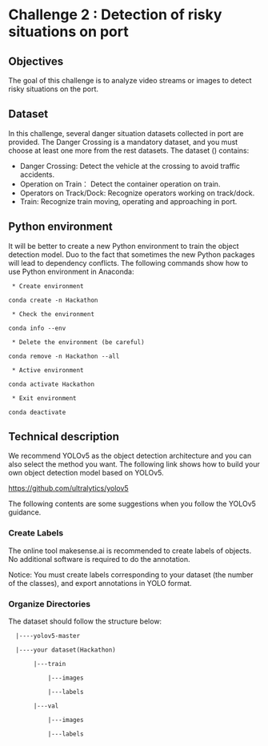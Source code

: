 # Challenge 2 : Detection of risky situations on port

## Objectives

The goal of this challenge is to analyze video streams or images to detect risky situations on the port. 

## Dataset 

In this challenge, several danger situation datasets collected in port are provided. The Danger Crossing is a mandatory dataset, and you must choose at least one more from the rest datasets. The dataset () contains:
 * Danger Crossing: Detect the vehicle at the crossing to avoid traffic accidents.
 * Operation on Train： Detect the container operation on train.
 * Operators on Track/Dock: Recognize operators working on track/dock.
 * Train: Recognize train moving, operating and approaching in port.

## Python environment

It will be better to create a new Python environment to train the object detection model. Duo to the fact that sometimes the new Python packages will lead to dependency conflicts. The following commands show how to use Python environment in Anaconda:

```
 * Create environment

conda create -n Hackathon

 * Check the environment

conda info --env

 * Delete the environment (be careful)

conda remove -n Hackathon --all

 * Active environment

conda activate Hackathon

 * Exit environment

conda deactivate
```

## Technical description 

We recommend YOLOv5 as the object detection architecture and you can also select the method you want. The following link shows how to build your own object detection model based on YOLOv5.

https://github.com/ultralytics/yolov5

The following contents are some suggestions when you follow the YOLOv5 guidance.

### Create Labels
The online tool makesense.ai is recommended to create labels of objects. No additional software is required to do the annotation.

Notice: You must create labels corresponding to your dataset (the number of the classes), and export annotations in YOLO format.

### Organize Directories
The dataset should follow the structure below:

```
  |----yolov5-master

  |----your dataset(Hackathon)

       |---train
     
           |---images
         
           |---labels
         
       |---val
     
           |---images
         
           |---labels
```
